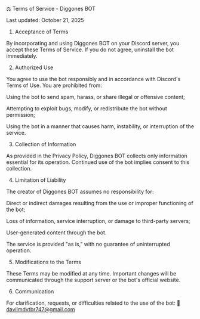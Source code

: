 ⚖️ Terms of Service - Diggones BOT

Last updated: October 21, 2025

1. Acceptance of Terms

By incorporating and using Diggones BOT on your Discord server, you accept these Terms of Service.
If you do not agree, uninstall the bot immediately.

2. Authorized Use

You agree to use the bot responsibly and in accordance with Discord's Terms of Use.
You are prohibited from:

Using the bot to send spam, harass, or share illegal or offensive content;

Attempting to exploit bugs, modify, or redistribute the bot without permission;

Using the bot in a manner that causes harm, instability, or interruption of the service.

3. Collection of Information

As provided in the Privacy Policy, Diggones BOT collects only information essential for its operation.
Continued use of the bot implies consent to this collection.

4. Limitation of Liability

The creator of Diggones BOT assumes no responsibility for:

Direct or indirect damages resulting from the use or improper functioning of the bot;

Loss of information, service interruption, or damage to third-party servers;

User-generated content through the bot.

The service is provided "as is," with no guarantee of uninterrupted operation.

5. Modifications to the Terms

These Terms may be modified at any time.
Important changes will be communicated through the support server or the bot's official website.

6. Communication

For clarification, requests, or difficulties related to the use of the bot:
📧 davilmdvtbr747@gmail.com
